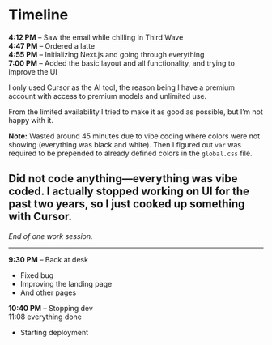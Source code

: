 # Timeline

**4:12 PM** – Saw the email while chilling in Third Wave  
**4:47 PM** – Ordered a latte  
**4:55 PM** – Initializing Next.js and going through everything  
**7:00 PM** – Added the basic layout and all functionality, and trying to improve the UI  

I only used Cursor as the AI tool, the reason being I have a premium account with access to premium models and unlimited use.  

From the limited availability I tried to make it as good as possible, but I’m not happy with it.  

**Note:** Wasted around 45 minutes due to vibe coding where colors were not showing (everything was black and white). Then I figured out `var` was required to be prepended to already defined colors in the `global.css` file.  

Did not code anything—everything was vibe coded. I actually stopped working on UI for the past two years, so I just cooked up something with Cursor.  
---
_End of one work session._  

---

**9:30 PM** – Back at desk  
- Fixed bug  
- Improving the landing page  
- And other pages  

**10:40 PM** – Stopping dev  
11:08 everything done
- Starting deployment  
